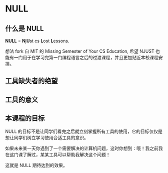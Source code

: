 # NULL

## 什么是 NULL

**NULL** = **N**j**U**st cs **L**ost **L**essons.

想法 fork 自 MIT 的 Missing Semester of Your CS Education, 希望 NJUST 也能有一门用于在学习完第一门编程语言之后的过渡课程，并且更加贴近本校课程安排。

## 工具缺失者的绝望


## 工具的意义


## 本课程的目标

NULL 的目标不是让同学们看完之后就立刻掌握所有工具的使用，它的目标仅仅是想让同学们树立学习使用合适工具的意识。

如果未来某一天你遇到了一个需要解决的计算机问题，这时你想到：哦！我之前我在这门课了解过，某某工具可以帮助我解决这个问题！

这就是 NULL 期待达到的效果。
